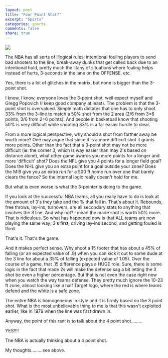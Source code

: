 ```yaml
---
layout: post
title: "Four Point Shot?"
excerpt: "Sports"
categories: sports
comments: false
share: true
---
```


![](https://secure.espncdn.com/combiner/i?img=/photo/2018/1217/nba_gamification_16x9.png)





The NBA has all sorts of illogical rules: intentional fouling players to send bad shooters to the line, break-away dunks that get called back due to an intentional hold, pretty much the litany of situations where fouling helps instead of hurts,  3-seconds in the lane on the OFFENSE, etc.


Yes, there is a lot of glitches in the matrix, but none is bigger than the 3-point shot. 


I know, I know, everyone loves the 3-point shot, well expect myself and Gregg Popovich (I keep good company at least). The problem is that the 3-point shot is overvalued. Simple math dictates that one has to only shoot 33% from the 3-line to match a 50% shot from the 2 area (2/6 from 3=6 points, 3/6 from 2=6 points). And people in basketball know that shooting 50% is very difficult while shooting 33% is a far easier hurdle to clear.




From a more logical perspective, why should a shot from farther away be worth more? One may argue that since it is a more difficult shot it grants more points. Other than the fact that a 3-point shot may not be more difficult (ie: the corner 3, which is way easier than may 2's based on distance alone), what other game awards you more points for a longer and more 'difficult' shot? Does the NFL give you 4 points for a longer field goal? Does the NHL give you an extra point for a goal outside your zone? Does the M:B give you an extra run for a 500 ft home run over one that barely clears the fence? So the internal logic really doesn't hold for me.





But what is even worse is what the 3-pointer is doing to the game.



If you look at the successful NBA teams, all you really have to do is look at the amount of 3's they take and the % that fall in. That's about it. Rebounds, free throws, lay-ins, turnovers, are all secondary stats to anything that involves the 3 line. And why not? I mean the made shot is worth 50% more. That is ridiculous. So what has happened now is that ALL teams are now playing the same way; 3's first, driving lay-ins second, and getting fouled is third. 

That's it. That's the game.


And it makes perfect sense. Why shoot a 15 footer that has about a 45% of falling (or an expected value of .9) when you can kick it out to some dude at the 3 line for about a 35% of falling (expected value of 1.05). Over the course of a game, that .15 difference plays a HUGE role. Sure, there is some logic in the fact that made 2s will make the defense sag a bit letting the 3 shot be even a higher percentage. But that is not even the case right now when you watch the way teams defense. They pretty much ignore the 10-23 ft zone, almost looking like a half Target logo, where the red is where teams defend and the white is a safe zone. 


The entire NBA is homogeneous in style and it is firmly based on the 3 point shot. What is the most unbelievable thing to me is that this wasn't exploited earlier, like in 1979 when the line was first drawn in.




Anyway, the point of this rant is to talk about the 4 point shot.........


YES!!!!


The NBA is actually thinking about a 4 point shot. 



My thoughts.........see above. 










